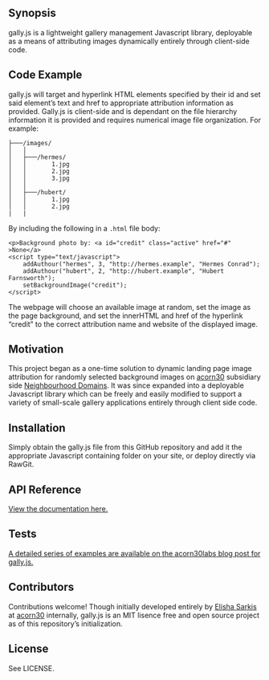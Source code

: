 ## Synopsis

gally.js is a lightweight gallery management Javascript library, deployable as a means of attributing images dynamically entirely through client-side code.

## Code Example


gally.js will target and hyperlink HTML elements specified by their id and set said element’s text and href to appropriate attribution information as provided. Gally.js is client-side and is dependant on the file hierarchy information it is provided and requires numerical image file organization. For example:

    ├───/images/
    │   │
    │   ├───/hermes/
    │   │       1.jpg
    │   │       2.jpg
    │   │       3.jpg
    │   │
    │   ├───/hubert/
    │   │       1.jpg
    │   │       2.jpg
    |   |

By including the following in a `.html` file body:

    <p>Background photo by: <a id="credit" class="active" href="#" >None</a>
    <script type="text/javascript">
        addAuthour("hermes", 3, "http://hermes.example", "Hermes Conrad");
        addAuthour("hubert", 2, "http://hubert.example", "Hubert Farnsworth");
        setBackgroundImage("credit");
    </script>

The webpage will choose an available image at random, set the image as the page background, and set the innerHTML and href of the hyperlink “credit” to the correct attribution name and website of the displayed image.

## Motivation

This project began as a one-time solution to dynamic landing page image attribution for randomly selected background images on [acorn30](http://acorn30.com/) subsidiary side [Neighbourhood Domains](http://neighbourhooddomains.com/). It was since expanded into a deployable Javascript library which can be freely and easily modified to support a variety of small-scale gallery applications entirely through client side code.

## Installation

Simply obtain the gally.js file from this GitHub repository and add it the appropriate Javascript containing folder on your site, or deploy directly via RawGit.

## API Reference

[View the documentation here.](https://rawgit.com/acorn30/gally/master/jsdoc/index.html)

## Tests

[A detailed series of examples are available on the acorn30labs blog post for gally.js.](http://acorn30.com/dynamic-image-attribution-javascript/)

## Contributors

Contributions welcome! Though initially developed entirely by [Elisha Sarkis](https://github.com/e-sarkis/) at [acorn30](http://acorn30.com/) internally, gally.js is an MIT lisence free and open source project as of this repository’s initialization.

## License

See LICENSE.